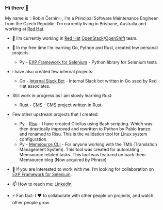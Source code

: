 ### Hi there 👋

My name is ✨Robin Černín✨, I’m a Principal Software Maintenance Engineer from the Czech Republic. I’m currently living in Brisbane, Australia and working at [Red Hat](https://www.redhat.com). 

- 🔭 I’m currently working in [Red Hat](https://www.redhat.com) [OpenStack](https://www.redhat.com/en/technologies/linux-platforms/openstack-platform)/[OpenShift](https://www.redhat.com/en/technologies/cloud-computing/openshift) team.
- 🌱 In my free time I’m learning Go, Python and Rust, created few personal projects.
    - Py - [EXP Framework for Selenium](https://github.com/zerodayz/express) - Python library for Selenium tests
- I have also created few internal projects:
    - Go - [Internal Slack Bot]() - Internal Slack bot written in Go used by Red Hat associates.
- Still work in progress as I am slowly learning Rust:
    - Rust - [CMS]() - CMS project written in Rust
- Few other upstream projects that I created:
    - Py - [Risu](https://github.com/risuorg/risu) - I have created Citellus using Bash scripting. Which was then drastically improved and rewritten to Python by Pablo Iranzo and renamed to Risu. This is the validation tool for Linux system configuration. 
    - Py - [Memsource CLI](https://github.com/unofficial-memsource/memsource-cli-client) - For anyone working with the TMS (Translation Management System). This tool was created for automating Memsource related tasks. This tool was featured on back them Memsource blog (Now acquired by Phrase)

- 👯 If you are interested to work with me, I’m looking for collaboration on [EXP Framework for Selenium](https://github.com/zerodayz/express).
- 📫 How to reach me: [LinkedIn](https://www.linkedin.com/in/cerninr/)
- ⚡ Fun fact: I ❤️ to collaborate with other people on projects, and watch other people grow.
